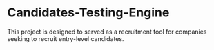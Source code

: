 # Candidates-Testing-Engine
This project is designed to served as a recruitment tool for companies seeking to recruit entry-level candidates.




